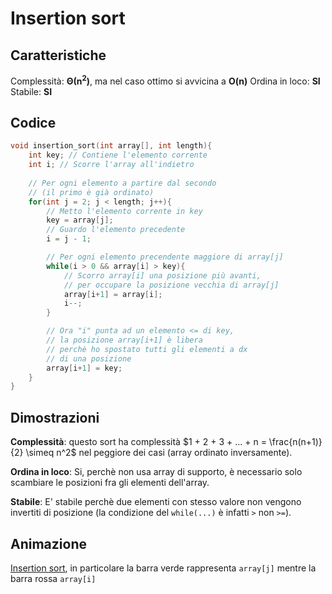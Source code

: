 # Insertion sort
## Caratteristiche
Complessità:  $\boldsymbol{\Theta(n^2)}$, ma nel caso ottimo si avvicina a $\boldsymbol{O(n)}$
Ordina in loco: **SI**
Stabile: **SI**

## Codice
````c
void insertion_sort(int array[], int length){
	int key; // Contiene l'elemento corrente
	int i; // Scorre l'array all'indietro
	
	// Per ogni elemento a partire dal secondo
	// (il primo è già ordinato)
	for(int j = 2; j < length; j++){
		// Metto l'elemento corrente in key
		key = array[j];
		// Guardo l'elemento precedente
		i = j - 1;

		// Per ogni elemento precendente maggiore di array[j]
		while(i > 0 && array[i] > key){
			// Scorro array[i] una posizione più avanti,
			// per occupare la posizione vecchia di array[j]
			array[i+1] = array[i];
			i--;
		}

		// Ora "i" punta ad un elemento <= di key,
		// la posizione array[i+1] è libera
		// perchè ho spostato tutti gli elementi a dx
		// di una posizione
		array[i+1] = key;
	}
}
````

## Dimostrazioni
**Complessità**: questo sort ha complessità $1 + 2 + 3 + ... + n = \frac{n(n+1)}{2} \simeq n^2$  nel peggiore dei casi (array ordinato inversamente).

**Ordina in loco**: Si, perchè non usa array di supporto, è necessario solo scambiare le posizioni fra gli elementi dell'array.

**Stabile**: E' stabile perchè due elementi con stesso valore non vengono invertiti di posizione (la condizione del `while(...)` è infatti `>` non `>=`).

## Animazione
[Insertion sort](https://www.youtube.com/watch?v=8oJS1BMKE64), in particolare la barra verde rappresenta `array[j]` mentre la barra rossa `array[i]`